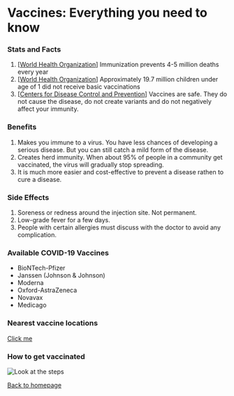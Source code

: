 # Vaccines: Everything you need to know

### Stats and Facts

1. [[World Health Organization](https://www.who.int/news-room/facts-in-pictures/detail/immunization)] Immunization prevents 4-5 million deaths every year
2. [[World Health Organization](https://www.who.int/news-room/facts-in-pictures/detail/immunization)] Approximately 19.7 million children under age of 1 did not receive basic vaccinations
3. [[Centers for Disease Control and Prevention](https://www.cdc.gov/coronavirus/2019-ncov/vaccines/facts.html)] Vaccines are safe. They do not cause the disease, do not create variants and do not negatively affect your immunity.

### Benefits
1. Makes you immune to a virus. You have less chances of developing a serious disease. But you can still catch a mild form of the disease.
2. Creates herd immunity. When about 95% of people in a community get vaccinated, the virus will gradually stop spreading.
3. It is much more easier and cost-effective to prevent a disease rathen to cure a disease.

### Side Effects
1. Soreness or redness around the injection site. Not permanent.
2. Low-grade fever for a few days.
3. People with certain allergies must discuss with the doctor to avoid any complication.

### Available COVID-19 Vaccines
- BioNTech-Pfizer
- Janssen (Johnson & Johnson)
- Moderna
- Oxford-AstraZeneca
- Novavax
- Medicago

### Nearest vaccine locations
[Click me](map)

### How to get vaccinated
![Look at the steps](https://covid19-sciencetable.ca/wp-content/uploads/2021/06/Figure-1-2-1024x785.png)

[Back to homepage](index)
